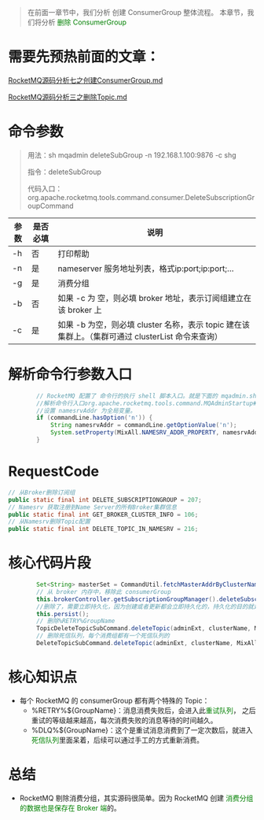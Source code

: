> 在前面一章节中，我们分析 创建 ConsumerGroup 整体流程。
> 本章节，我们将分析 <font color='green'>删除 ConsumerGroup</font>

# 需要先预热前面的文章：

[RocketMQ源码分析七之创建ConsumerGroup.md](RocketMQ源码分析之七创建ConsumerGroup.md)

[RocketMQ源码分析三之删除Topic.md](RocketMQ源码分析之三删除Topic.md)

# 命令参数

> 用法：sh mqadmin deleteSubGroup -n 192.168.1.100:9876 -c shg
>
> 指令：deleteSubGroup
>
> 代码入口：
> org.apache.rocketmq.tools.command.consumer.DeleteSubscriptionGroupCommand

| 参数 | 是否必填 | 说明                                                         |
| ---- | -------- | ------------------------------------------------------------ |
| -h   | 否       | 打印帮助                                                     |
| -n   | 是       | nameserver 服务地址列表，格式ip:port;ip:port;…                |
| -g   | 是       | 消费分组                                                     |
| -b   | 否       | 如果 -c 为 空，则必填 broker 地址，表示订阅组建立在该 broker 上 |
| -c   | 是       | 如果 -b 为空，则必填 cluster 名称，表示 topic 建在该集群上。（集群可通过 clusterList 命令来查询） |

# 解析命令行参数入口

```java
        // RocketMQ 配置了 命令行的执行 shell 脚本入口。就是下面的 mqadmin.sh 这个文件mqadmin.sh
        //解析命令行入口org.apache.rocketmq.tools.command.MQAdminStartup#main0
        //设置 namesrvAddr 为全局变量。
        if (commandLine.hasOption('n')) {
            String namesrvAddr = commandLine.getOptionValue('n');
            System.setProperty(MixAll.NAMESRV_ADDR_PROPERTY, namesrvAddr);
        }
```

# RequestCode

```java
// 从Broker删除订阅组
public static final int DELETE_SUBSCRIPTIONGROUP = 207;
// Namesrv 获取注册到Name Server的所有Broker集群信息
public static final int GET_BROKER_CLUSTER_INFO = 106;
// 从Namesrv删除Topic配置
public static final int DELETE_TOPIC_IN_NAMESRV = 216;
```

# 核心代码片段

```java
        Set<String> masterSet = CommandUtil.fetchMasterAddrByClusterName(adminExt, clusterName);
        // 从 broker 内存中，移除此 consumerGroup
        this.brokerController.getSubscriptionGroupManager().deleteSubscriptionGroupConfig(requestHeader.getGroupName());
        //删除了，需要立即持久化，因为创建或者更新都会立即持久化的，持久化的目的就是覆盖
        this.persist();
        // 删除%RETRY%GroupName 
        TopicDeleteTopicSubCommand.deleteTopic(adminExt, clusterName, MixAll.RETRY_GROUP_TOPIC_PREFIX + groupName);
        // 删除死信队列，每个消费组都有一个死信队列的
        DeleteTopicSubCommand.deleteTopic(adminExt, clusterName, MixAll.DLQ_GROUP_TOPIC_PREFIX + groupName);
```

# 核心知识点

- 每个 RocketMQ 的 consumerGroup 都有两个特殊的 Topic：
  - %RETRY%${GroupName}：消息消费失败后，会进入此<font color='green'>重试队列</font>，
  之后重试的等级越来越高，每次消费失败的消息等待的时间越久。
  - %DLQ%${GroupName}：这个是重试消息消费到了一定次数后，就进入<font color='green'>死信队列</font>里面呆着，后续可以通过手工的方式重新消费。



# 总结

- RocketMQ 剔除消费分组，其实源码很简单。因为 RocketMQ 创建 <font color='green'>消费分组的数据也是保存在 Broker 端</font>的。